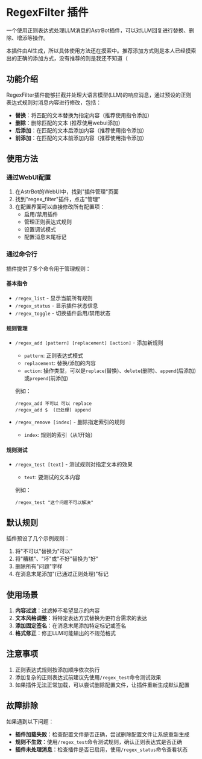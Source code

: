 # RegexFilter 插件

一个使用正则表达式处理LLM消息的AstrBot插件，可以对LLM回复进行替换、删除、增添等操作。

本插件由AI生成，所以具体使用方法还在摸索中。推荐添加方式则是本人已经摸索出的正确的添加方式，没有推荐的则是我还不知道（

## 功能介绍

RegexFilter插件能够拦截并处理大语言模型(LLM)的响应消息，通过预设的正则表达式规则对消息内容进行修改，包括：

- **替换**：将匹配的文本替换为指定内容（推荐使用指令添加）
- **删除**：删除匹配的文本 (推荐使用webui添加）
- **后添加**：在匹配的文本后添加内容（推荐使用指令添加）
- **前添加**：在匹配的文本前添加内容（推荐使用指令添加）


## 使用方法

### 通过WebUI配置

1. 在AstrBot的WebUI中，找到"插件管理"页面
2. 找到"regex_filter"插件，点击"管理"
3. 在配置界面可以直接修改所有配置项：
   - 启用/禁用插件
   - 管理正则表达式规则
   - 设置调试模式
   - 配置消息末尾标记

### 通过命令行

插件提供了多个命令用于管理规则：

#### 基本指令

- `/regex_list` - 显示当前所有规则
- `/regex_status` - 显示插件状态信息
- `/regex_toggle` - 切换插件启用/禁用状态

#### 规则管理

- `/regex_add [pattern] [replacement] [action]` - 添加新规则
  - `pattern`: 正则表达式模式
  - `replacement`: 替换/添加的内容
  - `action`: 操作类型，可以是`replace`(替换)、`delete`(删除)、`append`(后添加)或`prepend`(前添加)
  
  例如：
  ```
  /regex_add 不可以 可以 replace
  /regex_add $  (已处理) append
  ```

- `/regex_remove [index]` - 删除指定索引的规则
  - `index`: 规则的索引（从1开始）

#### 规则测试

- `/regex_test [text]` - 测试规则对指定文本的效果
  - `text`: 要测试的文本内容

  例如：
  ```
  /regex_test "这个问题不可以解决"
  ```

## 默认规则

插件预设了几个示例规则：

1. 将"不可以"替换为"可以"
2. 将"糟糕"、"坏"或"不好"替换为"好"
3. 删除所有"问题"字样
4. 在消息末尾添加"(已通过正则处理)"标记


## 使用场景

1. **内容过滤**：过滤掉不希望显示的内容
2. **文本风格调整**：将特定表达方式替换为更符合需求的表达
3. **添加固定签名**：在消息末尾添加特定标记或签名
4. **格式修正**：修正LLM可能输出的不规范格式

## 注意事项

1. 正则表达式规则按添加顺序依次执行
2. 添加复杂的正则表达式前建议先使用`/regex_test`命令测试效果
3. 如果插件无法正常加载，可以尝试删除配置文件，让插件重新生成默认配置

## 故障排除

如果遇到以下问题：

- **插件加载失败**：检查配置文件是否正确，尝试删除配置文件让系统重新生成
- **规则不生效**：使用`/regex_test`命令测试规则，确认正则表达式是否正确
- **插件未处理消息**：检查插件是否已启用，使用`/regex_status`命令查看状态
